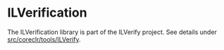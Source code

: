 # ILVerification

The ILVerification library is part of the ILVerify project. See details under [src/coreclr/tools/ILVerify](../ILVerify).
